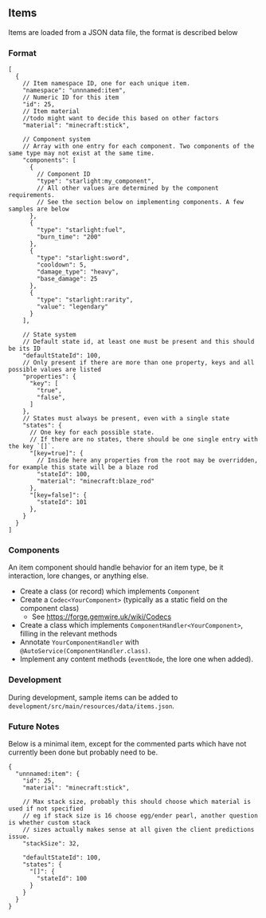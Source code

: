 ## Items

Items are loaded from a JSON data file, the format is described below

### Format

```json5
[
  {
    // Item namespace ID, one for each unique item.
    "namespace": "unnnamed:item", 
    // Numeric ID for this item
    "id": 25,
    // Item material
    //todo might want to decide this based on other factors
    "material": "minecraft:stick",
    
    // Component system
    // Array with one entry for each component. Two components of the same type may not exist at the same time.
    "components": [
      {
        // Component ID
        "type": "starlight:my_component",
        // All other values are determined by the component requirements.
        // See the section below on implementing components. A few samples are below
      },
      {
        "type": "starlight:fuel",
        "burn_time": "200"
      },
      {
        "type": "starlight:sword",
        "cooldown": 5,
        "damage_type": "heavy",
        "base_damage": 25
      },
      {
        "type": "starlight:rarity",
        "value": "legendary"
      }
    ],
    
    // State system
    // Default state id, at least one must be present and this should be its ID
    "defaultStateId": 100,
    // Only present if there are more than one property, keys and all possible values are listed
    "properties": {
      "key": [
        "true",
        "false",
      ]
    },
    // States must always be present, even with a single state
    "states": {
      // One key for each possible state.
      // If there are no states, there should be one single entry with the key `[]`.
      "[key=true]": {
        // Inside here any properties from the root may be overridden, for example this state will be a blaze rod
        "stateId": 100,
        "material": "minecraft:blaze_rod"
      },
      "[key=false]": {
        "stateId": 101
      },
    }
  }
]
```

### Components

An item component should handle behavior for an item type, be it interaction, lore changes, or anything else.

* Create a class (or record) which implements `Component`
* Create a `Codec<YourComponent>` (typically as a static field on the component class)
    * See https://forge.gemwire.uk/wiki/Codecs
* Create a class which implements `ComponentHandler<YourComponent>`, filling in the relevant methods
* Annotate `YourComponentHandler` with `@AutoService(ComponentHandler.class)`.
* Implement any content methods (`eventNode`, the lore one when added).

### Development

During development, sample items can be added to `development/src/main/resources/data/items.json`.

### Future Notes

Below is a minimal item, except for the commented parts which have not currently been done but probably need to be.

```json5
{
  "unnnamed:item": {
    "id": 25,
    "material": "minecraft:stick",
    
    // Max stack size, probably this should choose which material is used if not specified 
    // eg if stack size is 16 choose egg/ender pearl, another question is whether custom stack 
    // sizes actually makes sense at all given the client predictions issue.
    "stackSize": 32,
    
    "defaultStateId": 100,
    "states": {
      "[]": {
        "stateId": 100
      }
    }
  }
}
```
